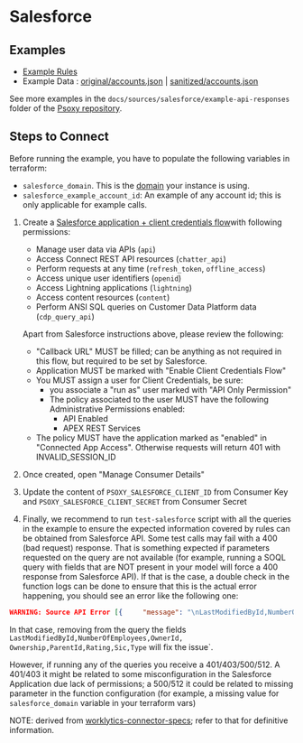 # Salesforce

## Examples

- [Example Rules](salesforce.yaml)
- Example Data : [original/accounts.json](example-api-responses/original/accounts.json) |
  [sanitized/accounts.json](example-api-responses/sanitized/accounts.json)

See more examples in the `docs/sources/salesforce/example-api-responses` folder
of the [Psoxy repository](https://github.com/Worklytics/psoxy).

## Steps to Connect

Before running the example, you have to populate the following variables in terraform:

- `salesforce_domain`. This is the [domain](https://help.salesforce.com/s/articleView?id=sf.faq_domain_name_what.htm&type=5) your instance is using.
- `salesforce_example_account_id`: An example of any account id; this is only applicable for example calls.

1. Create a [Salesforce application + client credentials flow](https://help.salesforce.com/s/articleView?language=en_US&id=sf.remoteaccess_oauth_client_credentials_flow.htm&type=5)with following permissions:

    - Manage user data via APIs (`api`)
    - Access Connect REST API resources (`chatter_api`)
    - Perform requests at any time (`refresh_token`, `offline_access`)
    - Access unique user identifiers (`openid`)
    - Access Lightning applications (`lightning`)
    - Access content resources (`content`)
    - Perform ANSI SQL queries on Customer Data Platform data (`cdp_query_api`)

   Apart from Salesforce instructions above, please review the following:

    - "Callback URL" MUST be filled; can be anything as not required in this flow, but required
      to be set by Salesforce.
    - Application MUST be marked with "Enable Client Credentials Flow"
    - You MUST assign a user for Client Credentials, be sure:
        - you associate a "run as" user marked with "API Only Permission"
        - The policy associated to the user MUST have the following Administrative Permissions
          enabled:
            - API Enabled
            - APEX REST Services
    - The policy MUST have the application marked as "enabled" in "Connected App Access".
      Otherwise requests will return 401 with INVALID_SESSION_ID

2. Once created, open "Manage Consumer Details"
3. Update the content of `PSOXY_SALESFORCE_CLIENT_ID` from Consumer Key and
   `PSOXY_SALESFORCE_CLIENT_SECRET` from Consumer Secret
4. Finally, we recommend to run `test-salesforce` script with all the queries in the example to ensure the expected information covered by rules can be obtained from Salesforce API. Some test calls may fail with a 400 (bad request) response. That is something expected if parameters requested on the query are not available (for example, running a SOQL query with fields that are NOT present in your model will force a 400 response from Salesforce API). If that is the case, a double check in the function logs can be done to ensure that this is the actual error happening, you should see an error like the following one:
```json
WARNING: Source API Error [{     "message": "\nLastModifiedById,NumberOfEmployees,OwnerId,Ownership,ParentId,Rating,Sic,Type\n                ^\nERROR at Row:1:Column:136\nNo such column 'Ownership' on entity 'Account'. If you are attempting to use a custom field, be sure to append the '__c' after the custom field name. Please reference your WSDL or the describe call for the appropriate names.",     "errorCode": "INVALID_FIELD"      }]
```
   In that case, removing from the query the fields `LastModifiedById,NumberOfEmployees,OwnerId, Ownership,ParentId,Rating,Sic,Type` will fix the issue`.

   However, if running any of the queries you receive a 401/403/500/512. A 401/403 it might be related to some misconfiguration in the Salesforce Application due lack of permissions; a 500/512 it could be related to missing parameter in the function configuration (for example, a missing value for `salesforce_domain` variable in your terraform vars)


NOTE: derived from [worklytics-connector-specs](../../../infra/modules/worklytics-connector-specs/main.tf); refer to that for definitive information.
